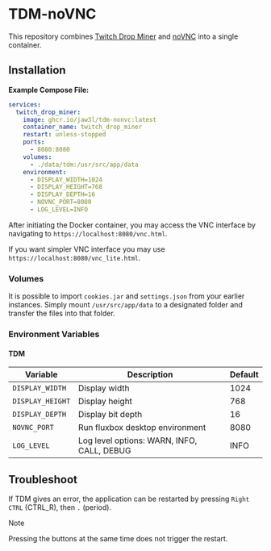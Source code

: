# TDM-noVNC

This repository combines [Twitch Drop Miner](https://github.com/DevilXD/TwitchDropsMiner) and [noVNC](https://github.com/novnc/noVNC) into a single container.

## Installation

**Example Compose File:**

```yaml
services:
  twitch_drop_miner:
    image: ghcr.io/jaw3l/tdm-nonvc:latest
    container_name: twitch_drop_miner
    restart: unless-stopped
    ports:
      - 8080:8080
    volumes:
      - ./data/tdm:/usr/src/app/data
    environment:
      - DISPLAY_WIDTH=1024
      - DISPLAY_HEIGHT=768
      - DISPLAY_DEPTH=16
      - NOVNC_PORT=8080
      - LOG_LEVEL=INFO
```

After initiating the Docker container, you may access the VNC interface by navigating to `https://localhost:8080/vnc.html`.

If you want simpler VNC interface you may use `https://localhost:8080/vnc_lite.html`.

### Volumes

It is possible to import `cookies.jar` and `settings.json` from your earlier instances.
Simply mount `/usr/src/app/data` to a designated folder and transfer the files into that folder.

### Environment Variables

#### TDM

| Variable         | Description                                | Default |
| ---------------- | ------------------------------------------ | ------- |
| `DISPLAY_WIDTH`  | Display width                              | 1024    |
| `DISPLAY_HEIGHT` | Display height                             | 768     |
| `DISPLAY_DEPTH`  | Display bit depth                          | 16      |
| `NOVNC_PORT`     | Run fluxbox desktop environment            | 8080    |
| `LOG_LEVEL`      | Log level options: WARN, INFO, CALL, DEBUG | INFO    |

## Troubleshoot

If TDM gives an error, the application can be restarted by pressing `Right CTRL` (CTRL_R), then `.` (period).

> [!NOTE]
> Pressing the buttons at the same time does not trigger the restart.
